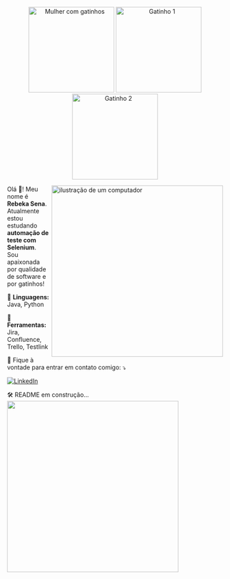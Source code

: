 <p align="center">
  <img src="https://user-images.githubusercontent.com/74038190/226127923-0e8b7792-7b3c-462b-951b-63c96ba1a5af.gif" alt="Mulher com gatinhos" width="200"/>
  <img src="https://github-production-user-asset-6210df.s3.amazonaws.com/74038190/238200844-87b72768-3740-4648-b118-c3164ff654cd.gif?X-Amz-Algorithm=AWS4-HMAC-SHA256&X-Amz-Credential=AKIAVCODYLSA53PQK4ZA%2F20250429%2Fus-east-1%2Fs3%2Faws4_request&X-Amz-Date=20250429T180744Z&X-Amz-Expires=300&X-Amz-Signature=f94328aabdcd0e6cae21456fa1830fc50d9b150af87ffad952fd257ebb2f4c1d&X-Amz-SignedHeaders=host" alt="Gatinho 1" width="200"/>
  <img src="https://github-production-user-asset-6210df.s3.amazonaws.com/74038190/238200838-76036311-c8ea-4247-8bf8-a7077623036c.gif?X-Amz-Algorithm=AWS4-HMAC-SHA256&X-Amz-Credential=AKIAVCODYLSA53PQK4ZA%2F20250429%2Fus-east-1%2Fs3%2Faws4_request&X-Amz-Date=20250429T180653Z&X-Amz-Expires=300&X-Amz-Signature=67be960dcf3dd5395885d9a922cf8b97f85773e654c0b53b4c69e7c3c6707bc4&X-Amz-SignedHeaders=host" alt="Gatinho 2" width="200"/>
</p>

<img src="https://user-images.githubusercontent.com/74038190/212284145-bf2c01a8-c448-4f1a-b911-996024c84606.gif" alt="ilustração de um computador" min-width="400px" max-width="400px" width="400px" align="right">

<p align="left"> 
  Olá 💜! Meu nome é <strong>Rebeka Sena</strong>.<br>
  Atualmente estou estudando <strong>automação de teste com Selenium</strong>.<br>
  Sou apaixonada por qualidade de software e por gatinhos!<br>
</p>

<p align="left">
  🦄 <strong>Linguagens:</strong> Java, Python
</p>

<p align="left">
  💼 <strong>Ferramentas:</strong> Jira, Confluence, Trello, Testlink
</p>

<p align="left">
  💌 Fique à vontade para entrar em contato comigo: ⤵️
</p>

<p align="left">
  <a href="#" title="LinkedIn">
    <img src="https://img.shields.io/badge/-Linkedin-0e76a8?style=flat-square&logo=Linkedin&logoColor=white&link=https://www.linkedin.com/in/rebeka-cardoso-sena-51189172/" alt="LinkedIn"/>
  </a>

  🛠️ README em construção... 
  <img src="https://user-images.githubusercontent.com/74038190/212284158-e840e285-664b-44d7-b79b-e264b5e54825.gif" width="400">
<br><br>
</p>

